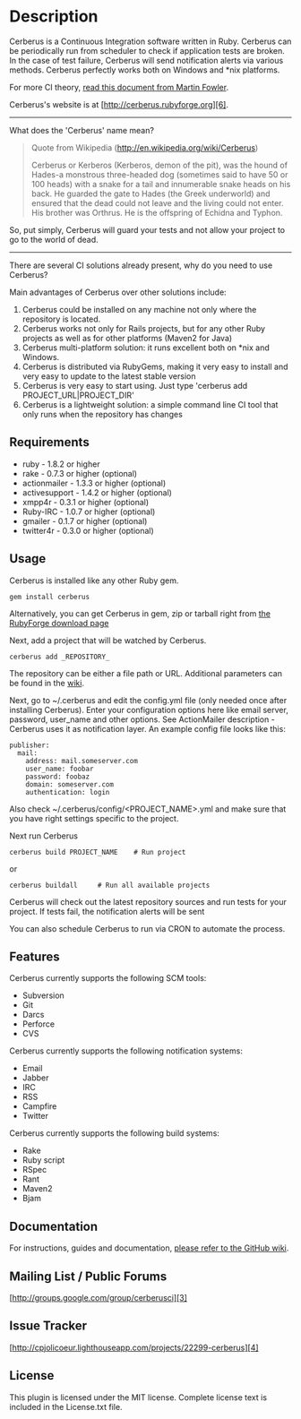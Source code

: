 # Description

Cerberus is a Continuous Integration software written in Ruby. Cerberus can be periodically run from scheduler to check if application tests are broken. In the case of test failure, Cerberus will send notification alerts via various methods. Cerberus perfectly works both on Windows and *nix platforms.

For more CI theory, [read this document from Martin Fowler][1].  

Cerberus's website is at [http://cerberus.rubyforge.org][6].

***

What does the 'Cerberus' name mean?
> Quote from Wikipedia (http://en.wikipedia.org/wiki/Cerberus)
>
> Cerberus or Kerberos (Kerberos, demon of the pit), was the hound of Hades-a monstrous three-headed dog (sometimes said to have 50 or 100 heads) with a snake for a tail and innumerable snake heads on his back.
He guarded the gate to Hades (the Greek underworld) and ensured that the dead could not leave and the living could not enter. His brother was Orthrus. He is the offspring of Echidna and Typhon.

So, put simply, Cerberus will guard your tests and not allow your project to go to the world of dead. 

***

There are several CI solutions already present, why do you need to use Cerberus?

Main advantages of Cerberus over other solutions include:

1. Cerberus could be installed on any machine not only where the repository is located.
2. Cerberus works not only for Rails projects, but for any other Ruby projects as well as for other platforms (Maven2 for Java)
3. Cerberus multi-platform solution: it runs excellent both on *nix and Windows.
4. Cerberus is distributed via RubyGems, making it very easy to install and very easy to update to the latest stable version
5. Cerberus is very easy to start using. Just type 'cerberus add PROJECT_URL|PROJECT_DIR'
6. Cerberus is a lightweight solution: a simple command line CI tool that only runs when the repository has changes

## Requirements

* ruby - 1.8.2 or higher
* rake - 0.7.3 or higher (optional)
* actionmailer - 1.3.3 or higher (optional)
* activesupport - 1.4.2 or higher (optional)
* xmpp4r - 0.3.1 or higher (optional)
* Ruby-IRC - 1.0.7 or higher (optional)
* gmailer - 0.1.7 or higher (optional)
* twitter4r - 0.3.0 or higher (optional)

## Usage
 
Cerberus is installed like any other Ruby gem.

    gem install cerberus

Alternatively, you can  get Cerberus in gem, zip or tarball right from [the RubyForge download page][5] 

Next, add a project that will be watched by Cerberus.

    cerberus add _REPOSITORY_

The repository can be either a file path or URL.  Additional parameters can be found in the [wiki][2].

Next, go to ~/.cerberus and edit the config.yml file (only needed once after installing Cerberus). Enter your configuration options here like email server, password, user_name and other options. See ActionMailer description - Cerberus uses it as notification layer. An example config file looks like this:

    publisher:
      mail:
        address: mail.someserver.com
        user_name: foobar
        password: foobaz
        domain: someserver.com
        authentication: login

Also check ~/.cerberus/config/<PROJECT_NAME>.yml and make sure that you have right settings specific to the project.

Next run Cerberus 

    cerberus build PROJECT_NAME    # Run project

or

    cerberus buildall     # Run all available projects


Cerberus will check out the latest repository sources and run tests for your project.  If tests fail, the notification alerts will be sent

You can also schedule Cerberus to run via CRON to automate the process.


## Features

Cerberus currently supports the following SCM tools: 

  * Subversion
  * Git
  * Darcs
  * Perforce
  * CVS

Cerberus currently supports the following notification systems: 

  * Email
  * Jabber
  * IRC
  * RSS
  * Campfire
  * Twitter

Cerberus currently supports the following build systems: 

  * Rake
  * Ruby script
  * RSpec
  * Rant
  * Maven2
  * Bjam
  

## Documentation

For instructions, guides and documentation, [please refer to the GitHub wiki][2].

## Mailing List / Public Forums

[http://groups.google.com/group/cerberusci][3]

## Issue Tracker

[http://cpjolicoeur.lighthouseapp.com/projects/22299-cerberus][4]

## License

This plugin is licensed under the MIT license. Complete license text
is included in the License.txt file.


[1]:http://www.martinfowler.com/articles/continuousIntegration.html
[2]:http://wiki.github.com/cpjolicoeur/cerberusci
[3]:http://groups.google.com/group/cerberusci
[4]:http://cpjolicoeur.lighthouseapp.com/projects/22299-cerberus
[5]:http://rubyforge.org/frs/?group_id=1794
[6]:http://cerberus.rubyforge.org
